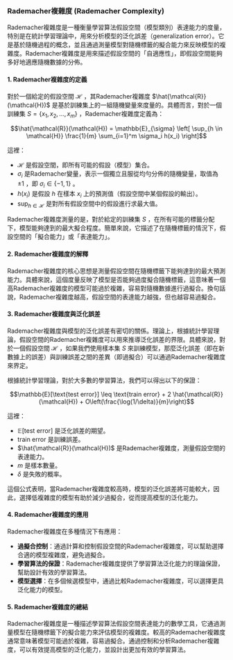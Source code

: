 ### Rademacher複雜度 (Rademacher Complexity)

Rademacher複雜度是一種衡量學習算法假設空間（模型類別）表達能力的度量，特別是在統計學習理論中，用來分析模型的泛化誤差（generalization error）。它是基於隨機過程的概念，並且通過測量模型對隨機標籤的擬合能力來反映模型的複雜度。Rademacher複雜度是用來描述假設空間的「自適應性」，即假設空間能夠多好地適應隨機數據的分佈。

#### 1. **Rademacher複雜度的定義**

對於一個給定的假設空間  $`\mathcal{H}`$ ，其Rademacher複雜度  $`\hat{\mathcal{R}}(\mathcal{H})`$  是基於訓練集上的一組隨機變量來度量的。具體而言，對於一個訓練集  $`S = \{x_1, x_2, \dots, x_m\}`$ ，Rademacher複雜度定義為：

$$\hat{\mathcal{R}}(\mathcal{H}) = \mathbb{E}_{\sigma} \left[ \sup_{h \in \mathcal{H}} \frac{1}{m} \sum_{i=1}^m \sigma_i h(x_i) \right]$$

這裡：
-  $`\mathcal{H}`$  是假設空間，即所有可能的假設（模型）集合。
-  $`\sigma_i`$  是Rademacher變量，表示一個獨立且服從均勻分佈的隨機變量，取值為  $`\pm 1`$ ，即  $`\sigma_i \in \{-1, 1\}`$ 。
-  $`h(x_i)`$  是假設  $`h`$  在樣本  $`x_i`$  上的預測值（假設空間中某個假設的輸出）。
-  $`\sup_{h \in \mathcal{H}}`$  是對所有假設空間中的假設進行求最大值。

Rademacher複雜度測量的是，對於給定的訓練集  $`S`$ ，在所有可能的標籤分配下，模型能夠達到的最大擬合程度。簡單來說，它描述了在隨機標籤的情況下，假設空間的「擬合能力」或「表達能力」。

#### 2. **Rademacher複雜度的解釋**

Rademacher複雜度的核心思想是測量假設空間在隨機標籤下能夠達到的最大預測能力。具體來說，這個度量反映了模型是否能夠過度擬合隨機標籤，這意味著一個高Rademacher複雜度的模型可能過於複雜，容易對隨機數據進行過擬合。換句話說，Rademacher複雜度越高，假設空間的表達能力越強，但也越容易過擬合。

#### 3. **Rademacher複雜度與泛化誤差**

Rademacher複雜度與模型的泛化誤差有密切的關係。理論上，根據統計學習理論，假設空間的Rademacher複雜度可以用來推導泛化誤差的界限。具體來說，對於一個假設空間  $`\mathcal{H}`$ ，如果我們使用樣本集  $`S`$  來訓練模型，那麼泛化誤差（即在新數據上的誤差）與訓練誤差之間的差異（即過擬合）可以通過Rademacher複雜度來界定。

根據統計學習理論，對於大多數的學習算法，我們可以得出以下的保證：

$$\mathbb{E}[\text{test error}] \leq \text{train error} + 2 \hat{\mathcal{R}}(\mathcal{H}) + O\left(\frac{\log(1/\delta)}{m}\right)$$

這裡：
-  $`\mathbb{E}[\text{test error}]`$  是泛化誤差的期望。
-  $`\text{train error}`$  是訓練誤差。
-  $`\hat{\mathcal{R}}(\mathcal{H})`$  是Rademacher複雜度，測量假設空間的表達能力。
-  $`m`$  是樣本數量。
-  $`\delta`$  是失敗的概率。

這個公式表明，當Rademacher複雜度較高時，模型的泛化誤差將可能較大，因此，選擇低複雜度的模型有助於減少過擬合，從而提高模型的泛化能力。

#### 4. **Rademacher複雜度的應用**

Rademacher複雜度在多種情況下有應用：
- **過擬合控制**：通過計算和控制假設空間的Rademacher複雜度，可以幫助選擇合適的模型複雜度，避免過擬合。
- **學習算法的保證**：Rademacher複雜度提供了學習算法泛化能力的理論保證，幫助設計有效的學習算法。
- **模型選擇**：在多個候選模型中，通過比較Rademacher複雜度，可以選擇更具泛化能力的模型。

#### 5. **Rademacher複雜度的總結**

Rademacher複雜度是一種描述學習算法假設空間表達能力的數學工具，它通過測量模型在隨機標籤下的擬合能力來評估模型的複雜度。較高的Rademacher複雜度通常意味著模型可能過於複雜，容易過擬合。通過控制和分析Rademacher複雜度，可以有效提高模型的泛化能力，並設計出更加有效的學習算法。